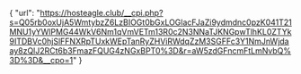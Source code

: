 {
  "url": "https://hosteagle.club/__cpi.php?s=Q05rb0oxUjA5WmtybzZ6LzBIOGt0bGxLOGlacFJaZi9ydmdnc0pzK041T21MNU1yYWlPMG44WkV6Nm1qVmVETm13R0c2N3NNaTJKNGpwTlhKL0ZTYk9ITDBVc0hjSlFFNXRpTUxkWEpTanRyZHViRWdqZzM3SGFFc3Y1NmJnWjdaay8zQlJ2RCt6b3FmazFQUG4zNGxBPT0%3D&r=aW5zdGFncmFtLmNvbQ%3D%3D&__cpo=1"
}
